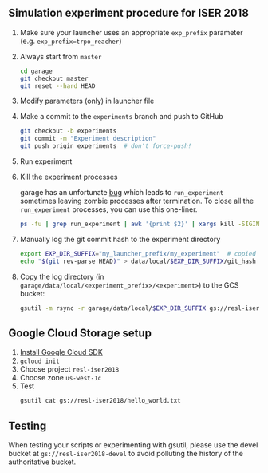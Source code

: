 ## Simulation experiment procedure for ISER 2018

1. Make sure your launcher uses an appropriate `exp_prefix` parameter (e.g. `exp_prefix=trpo_reacher`)
1. Always start from `master`
    ```sh
    cd garage
    git checkout master
    git reset --hard HEAD
    ```
1. Modify parameters (only) in launcher file
1. Make a commit to the `experiments` branch and push to GitHub
    ```sh
    git checkout -b experiments
    git commit -m "Experiment description"
    git push origin experiments  # don't force-push!
    ```
1. Run experiment
1. Kill the experiment processes
    
    garage has an unfortunate [bug](https://github.com/rlworkgroup/garage/issues/120) which leads to `run_experiment` sometimes leaving zombie processes after termination. To close all the `run_experiment` processes, you can use this one-liner.
    ```sh
    ps -fu | grep run_experiment | awk '{print $2}' | xargs kill -SIGINT
    ```
1. Manually log the git commit hash to the experiment directory
    ```sh
    export EXP_DIR_SUFFIX="my_launcher_prefix/my_experiment"  # copied from run_experiment output
    echo "$(git rev-parse HEAD)" > data/local/$EXP_DIR_SUFFIX/git_hash
    ```
1. Copy the log directory (in `garage/data/local/<experiment_prefix>/<experiment>`) to the GCS bucket:
    ```sh
    gsutil -m rsync -r garage/data/local/$EXP_DIR_SUFFIX gs://resl-iser2018/experiments/$EXP_DIR_SUFFIX
    ```

## Google Cloud Storage setup
1. [Install Google Cloud SDK](https://cloud.google.com/sdk/)
1. `gcloud init`
1. Choose project `resl-iser2018`
1. Choose zone `us-west-1c`
1. Test
    ```sh
    gsutil cat gs://resl-iser2018/hello_world.txt
    ```
    
 ## Testing
 When testing your scripts or experimenting with gsutil, please use the devel bucket at `gs://resl-iser2018-devel` to avoid polluting the history of the authoritative bucket.
